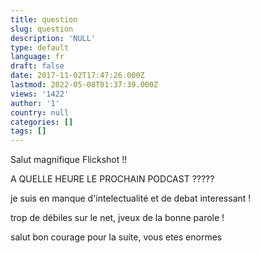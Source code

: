 ```yaml
---
title: question
slug: question
description: 'NULL'
type: default
language: fr
draft: false
date: 2017-11-02T17:47:26.000Z
lastmod: 2022-05-08T01:37:39.000Z
views: '1422'
author: '1'
country: null
categories: []
tags: []
---
```

Salut magnifique Flickshot !!

  
A QUELLE HEURE LE PROCHAIN PODCAST ?????

je suis en manque d'intelectualité et de debat interessant ! 

trop de débiles sur le net, jveux de la bonne parole !

  
salut bon courage pour la suite, vous etes enormes
